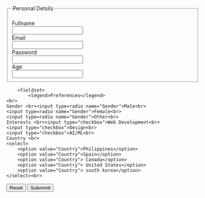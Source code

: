 
</head>
<body>
<form>
    <div id="content">
        <fieldset>
            <legend>Personal Detsils</legend>
    <br>
    Fullname <br><input type="text"><br>
    Email <br><input type="text"><br>
    Password <br><input type="password"><br>
    Age <br><input type="number">
        </fieldset>
 
        <fieldset>
            <legend>Preferences</legend>
    <br>
    Gender <br><input type=radio name="Gender">Male<br>
    <input type=radio name="Gender">Female<br>
    <input type=radio name="Gender">Other<br>
    Interests <br><input type="checkbox">Web Development<br>
    <input type="checkbox">Design<br>
    <input type="checkbox">AI/ML<br>
    Country <br>
    <select>
        <option value="Country">Philippines</option>
        <option value="Country">Spain</option>
        <option value="Country"> Canada</option>
        <option value="Country"> United States</option>
        <option value="Country"> south korea</option>
    </select><br>

   <div id="bio"><button>Reset</button>
    <button>Submmit</button></div>
    <form>

